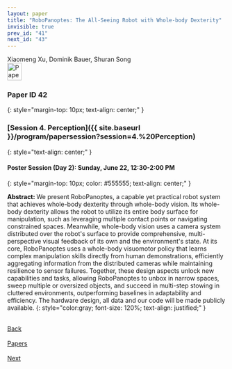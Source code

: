 ```yaml
---
layout: paper
title: "RoboPanoptes: The All-Seeing Robot with Whole-body Dexterity"
invisible: true
prev_id: "41"
next_id: "43"
---
```

<div class="paper-authors">
  <div class="paper-author-box">
    <div class="paper-author-name">Xiaomeng Xu, Dominik Bauer, Shuran Song</div>
    <div class="paper-author-uni"></div>
  </div>
</div>

<div class="paper-pdf">
  <div>
    <a href="https://www.roboticsproceedings.org/rss21/p042.pdf" title="Download PDF" target="_blank">
      <img src="{{ site.baseurl }}/images/paper_link_cardinal_red.png" alt="Paper PDF" width="33" height="40" />
    </a>
  </div>
</div>

### Paper ID 42
{: style="margin-top: 10px; text-align: center;" }

### [Session 4. Perception]({{ site.baseurl }}/program/papersession?session=4.%20Perception)
{: style="text-align: center;" }

#### Poster Session (Day 2): Sunday, June 22, 12:30-2:00 PM
{: style="margin-top: 10px; color: #555555; text-align: center;" }

<b style="color: black;">Abstract: </b>We present RoboPanoptes, a capable yet practical robot system that achieves whole-body dexterity through whole-body vision.  Its whole-body dexterity allows the robot to utilize its entire body surface for manipulation, such as leveraging multiple contact points or navigating constrained spaces. Meanwhile, whole-body vision uses a camera system distributed over the robot's surface to provide comprehensive, multi-perspective visual feedback of its own and the environment's state.  At its core, RoboPanoptes uses a whole-body visuomotor policy that learns complex manipulation skills directly from human demonstrations, efficiently aggregating information from the distributed cameras while maintaining resilience to sensor failures.  Together, these design aspects unlock new capabilities and tasks, allowing RoboPanoptes to unbox in narrow spaces, sweep multiple or oversized objects, and succeed in multi-step stowing in cluttered environments, outperforming baselines in adaptability and efficiency. The hardware design, all data and our code will be made publicly available.
{: style="color:gray; font-size: 120%; text-align: justified;" }

<div class="paper-menu">
  <div class="paper-menu-inner">
    <a href="{{ site.baseurl }}/program/papers/41/" title="Previous Paper">
            <div class="paper-menu-icon">
                <i class="fas fa-arrow-left"></i><br>
                <span class="paper-menu-label">Back</span>
            </div>
        </a>
    <a href="{{ site.baseurl }}/program/papers" title="All Papers">
      <div class="paper-menu-icon">
        <i class="fas fa-list"></i><br>
        <span class="paper-menu-label">Papers</span>
      </div>
    </a>
    <a href="{{ site.baseurl }}/program/papers/43/" title="Next Paper">
            <div class="paper-menu-icon">
                <i class="fas fa-arrow-right"></i><br>
                <span class="paper-menu-label">Next</span>
            </div>
        </a>
  </div>
</div>
